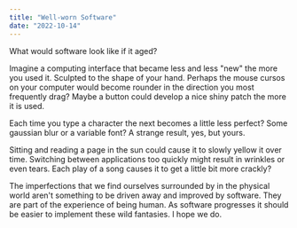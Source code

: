 ```yaml
---
title: "Well-worn Software"
date: "2022-10-14"
---
```


What would software look like if it aged?

Imagine a computing interface that became less and less "new" the more you used it. Sculpted to the shape of your hand. Perhaps the mouse cursos on your computer would become rounder in the direction you most frequently drag? Maybe a button could develop a nice shiny patch the more it is used.

Each time you type a character the next becomes a little less perfect? Some gaussian blur or a variable font? A strange result, yes, but yours.

Sitting and reading a page in the sun could cause it to slowly yellow it over time. Switching between applications too quickly might result in wrinkles or even tears. Each play of a song causes it to get a little bit more crackly?

The imperfections that we find ourselves surrounded by in the physical world aren't something to be driven away and improved by software. They are part of the experience of being human. As software progresses it should be easier to implement these wild fantasies. I hope we do.